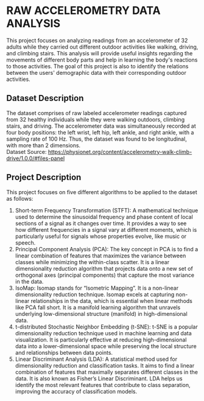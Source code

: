 # RAW ACCELEROMETRY DATA ANALYSIS
This project focuses on analyzing readings from an accelerometer of 32 adults while they carried out different outdoor activities like walking, driving, and climbing stairs. This analysis will provide useful insights regarding the movements of different body parts  and help in learning the body's reactions to those activities. The goal of this project is also to identify the relations between the users' demographic data with their corresponding outdoor activities.

## Dataset Description
The dataset comprises of raw labeled accelerometer readings captured from 32 healthy individuals while they were walking outdoors, climbing stairs, and driving. The accelerometer data was simultaneously recorded at four body positions: the left wrist, left hip, left ankle, and right ankle, with a sampling rate of 100 Hz. Thus, the dataset was found to be longitudinal, with more than 2 dimensions.  
Dataset Source: https://physionet.org/content/accelerometry-walk-climb-drive/1.0.0/#files-panel

## Project Description
This project focuses on five different algorithms to be applied to the dataset as follows:  
1. Short-term Frequency Transformation (STFT): A mathematical technique used to determine the sinusoidal frequency and phase content of local sections of a signal as it changes over time. It provides a way to see how different frequencies in a signal vary at different moments, which is particularly useful for signals whose properties evolve, like music or speech.
2. Principal Component Analysis (PCA): The key concept in PCA is to find a linear combination of features that maximizes the variance between classes while minimizing the within-class scatter. It is a linear dimensionality reduction algorithm that projects data onto a new set of orthogonal axes (principal components) that capture the most variance in the data.
3. IsoMap: Isomap stands for “Isometric Mapping”. It is a non-linear dimensionality reduction technique. Isomap excels at capturing non-linear relationships in the data, which is essential when linear methods like PCA fall short. It is a manifold learning algorithm that unravels underlying low-dimensional structure (manifold) in high-dimensional data.
4. t-distributed Stochastic Neighbor Embedding (t-SNE): t-SNE is a popular dimensionality reduction technique used in machine learning and data visualization. It is particularly effective at reducing high-dimensional data into a lower-dimensional space while preserving the local structure and relationships between data points.
5. Linear Discriminant Analysis (LDA): A statistical method used for dimensionality reduction and classification tasks. It aims to find a linear combination of features that maximally separates different classes in the data. It is also known as Fisher’s Linear Discriminant. LDA helps us identify the most relevant features that contribute to class separation, improving the accuracy of classification models.
